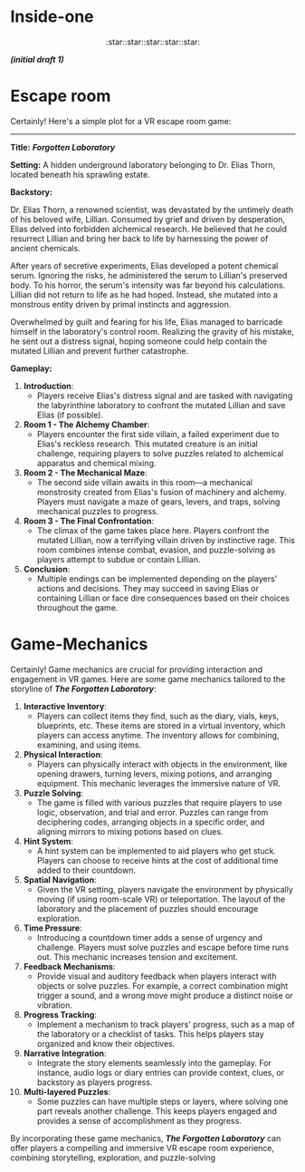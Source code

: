 # Inside-one
<center><p align = "center"> :star::star::star::star::star: </p> </center>

***(initial draft 1)***

# Escape room

Certainly! Here's a simple plot for a VR escape room game:

---

**Title:** ***Forgotten Laboratory***

**Setting:** A hidden underground laboratory belonging to Dr. Elias Thorn, located beneath his sprawling estate.

**Backstory:**

Dr. Elias Thorn, a renowned scientist, was devastated by the untimely death of his beloved wife, Lillian. Consumed by grief and driven by desperation, Elias delved into forbidden alchemical research. He believed that he could resurrect Lillian and bring her back to life by harnessing the power of ancient chemicals.

After years of secretive experiments, Elias developed a potent chemical serum. Ignoring the risks, he administered the serum to Lillian's preserved body. To his horror, the serum's intensity was far beyond his calculations. Lillian did not return to life as he had hoped. Instead, she mutated into a monstrous entity driven by primal instincts and aggression.

Overwhelmed by guilt and fearing for his life, Elias managed to barricade himself in the laboratory's control room. Realizing the gravity of his mistake, he sent out a distress signal, hoping someone could help contain the mutated Lillian and prevent further catastrophe.

**Gameplay:**

1. **Introduction**:
    - Players receive Elias's distress signal and are tasked with navigating the labyrinthine laboratory to confront the mutated Lillian and save Elias (if possible).
2. **Room 1 - The Alchemy Chamber**:
    - Players encounter the first side villain, a failed experiment due to Elias's reckless research. This mutated creature is an initial challenge, requiring players to solve puzzles related to alchemical apparatus and chemical mixing.
3. **Room 2 - The Mechanical Maze**:
    - The second side villain awaits in this room—a mechanical monstrosity created from Elias's fusion of machinery and alchemy. Players must navigate a maze of gears, levers, and traps, solving mechanical puzzles to progress.
4. **Room 3 - The Final Confrontation**:
    - The climax of the game takes place here. Players confront the mutated Lillian, now a terrifying villain driven by instinctive rage. This room combines intense combat, evasion, and puzzle-solving as players attempt to subdue or contain Lillian.
5. **Conclusion**:
    - Multiple endings can be implemented depending on the players' actions and decisions. They may succeed in saving Elias or containing Lillian or face dire consequences based on their choices throughout the game.

# Game-Mechanics

Certainly! Game mechanics are crucial for providing interaction and engagement in VR games. Here are some game mechanics tailored to the storyline of ***The Forgotten Laboratory***:

1. **Interactive Inventory**:
    - Players can collect items they find, such as the diary, vials, keys, blueprints, etc. These items are stored in a virtual inventory, which players can access anytime. The inventory allows for combining, examining, and using items.
2. **Physical Interaction**:
    - Players can physically interact with objects in the environment, like opening drawers, turning levers, mixing potions, and arranging equipment. This mechanic leverages the immersive nature of VR.
3. **Puzzle Solving**:
    - The game is filled with various puzzles that require players to use logic, observation, and trial and error. Puzzles can range from deciphering codes, arranging objects in a specific order, and aligning mirrors to mixing potions based on clues.
4. **Hint System**:
    - A hint system can be implemented to aid players who get stuck. Players can choose to receive hints at the cost of additional time added to their countdown.
5. **Spatial Navigation**:
    - Given the VR setting, players navigate the environment by physically moving (if using room-scale VR) or teleportation. The layout of the laboratory and the placement of puzzles should encourage exploration.
6. **Time Pressure**:
    - Introducing a countdown timer adds a sense of urgency and challenge. Players must solve puzzles and escape before time runs out. This mechanic increases tension and excitement.
7. **Feedback Mechanisms**:
    - Provide visual and auditory feedback when players interact with objects or solve puzzles. For example, a correct combination might trigger a sound, and a wrong move might produce a distinct noise or vibration.
8. **Progress Tracking**:
    - Implement a mechanism to track players' progress, such as a map of the laboratory or a checklist of tasks. This helps players stay organized and know their objectives.
9. **Narrative Integration**:
    - Integrate the story elements seamlessly into the gameplay. For instance, audio logs or diary entries can provide context, clues, or backstory as players progress.
10. **Multi-layered Puzzles**:
    - Some puzzles can have multiple steps or layers, where solving one part reveals another challenge. This keeps players engaged and provides a sense of accomplishment as they progress.

By incorporating these game mechanics, ***The Forgotten Laboratory*** can offer players a compelling and immersive VR escape room experience, combining storytelling, exploration, and puzzle-solving
